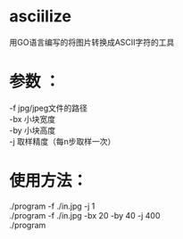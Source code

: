 # asciilize
用GO语言编写的将图片转换成ASCII字符的工具
 
# 参数 ：
-f jpg/jpeg文件的路径  
-bx 小块宽度  
-by 小块高度  
-j 取样精度（每n步取样一次）
  
# 使用方法：
./program -f ./in.jpg -j 1  
./program -f ./in.jpg -bx 20 -by 40 -j 400  
./program  
 
